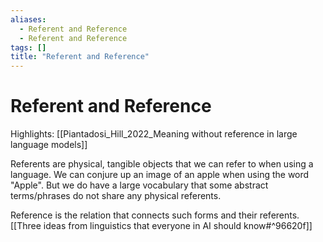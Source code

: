 ```yaml
---
aliases:
  - Referent and Reference
  - Referent and Reference
tags: []
title: "Referent and Reference"
---
```


# Referent and Reference

Highlights: [[Piantadosi_Hill_2022_Meaning without reference in large language models]]

Referents are physical, tangible objects that we can refer to when using a language. We can conjure up an image of an apple when using the word "Apple". But we do have a large vocabulary that some abstract terms/phrases do not share any physical referents.

Reference is the relation that connects such forms and their referents. [[Three ideas from linguistics that everyone in AI should know#^96620f]]
